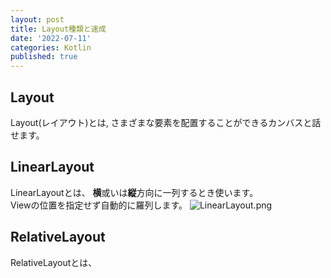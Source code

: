 ```yaml
---
layout: post
title: Layout種類と速成
date: '2022-07-11'
categories: Kotlin
published: true
---
```

## Layout

Layout(レイアウト)とは, さまざまな要素を配置することができるカンバスと話せます。
      
## LinearLayout
LinearLayoutとは、 **横**或いは**縦**方向に一列するとき使います。
</br> Viewの位置を指定せず自動的に羅列します。
![LinearLayout.png]({{site.baseurl}}/_posts/LinearLayout.png)


## RelativeLayout
RelativeLayoutとは、

